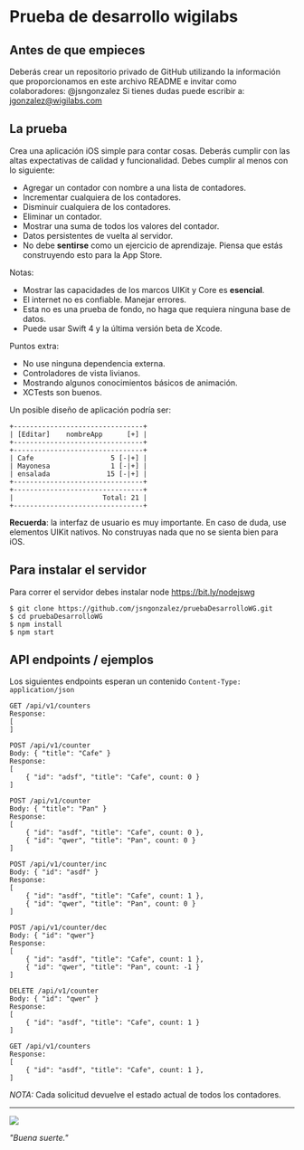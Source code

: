 # Prueba de desarrollo wigilabs

## Antes de que empieces
Deberás crear un repositorio privado de GitHub utilizando la información que proporcionamos en este archivo README e invitar como colaboradores: @jsngonzalez
Si tienes dudas puede escribir a: jgonzalez@wigilabs.com

## La prueba
Crea una aplicación iOS simple para contar cosas. Deberás cumplir con las altas expectativas de calidad y funcionalidad. Debes cumplir al menos con lo siguiente:

* Agregar un contador con nombre a una lista de contadores.
* Incrementar cualquiera de los contadores.
* Disminuir cualquiera de los contadores.
* Eliminar un contador.
* Mostrar una suma de todos los valores del contador.
* Datos persistentes de vuelta al servidor.
* No debe **sentirse** como un ejercicio de aprendizaje. Piensa que estás construyendo esto para la App Store.

Notas:

* Mostrar las capacidades de los marcos UIKit y Core es **esencial**.
* El internet no es confiable. Manejar errores.
* Esta no es una prueba de fondo, no haga que requiera ninguna base de datos.
* Puede usar Swift 4 y la última versión beta de Xcode.

Puntos extra:

* No use ninguna dependencia externa.
* Controladores de vista livianos.
* Mostrando algunos conocimientos básicos de animación.
* XCTests son buenos.


Un posible diseño de aplicación podría ser:

```
+--------------------------------+
| [Editar]    nombreApp      [+] |
+--------------------------------+
+--------------------------------+
| Cafe                   5 [-|+] |
| Mayonesa               1 [-|+] |
| ensalada              15 [-|+] |
+--------------------------------+
+--------------------------------+
|                      Total: 21 |
+--------------------------------+
```

**Recuerda**: la interfaz de usuario es muy importante. En caso de duda, use elementos UIKit nativos. No construyas nada que no se sienta bien para iOS.

## Para instalar el servidor
Para correr el servidor debes instalar node https://bit.ly/nodejswg
```
$ git clone https://github.com/jsngonzalez/pruebaDesarrolloWG.git
$ cd pruebaDesarrolloWG
$ npm install
$ npm start
```

## API endpoints / ejemplos

Los siguientes endpoints esperan un contenido `Content-Type: application/json` 

```
GET /api/v1/counters
Response:
[
]

POST /api/v1/counter
Body: { "title": "Cafe" }
Response:
[
	{ "id": "adsf", "title": "Cafe", count: 0 }
]

POST /api/v1/counter
Body: { "title": "Pan" }
Response:
[
	{ "id": "asdf", "title": "Cafe", count: 0 },
	{ "id": "qwer", "title": "Pan", count: 0 }
]

POST /api/v1/counter/inc
Body: { "id": "asdf" }
Response:
[
	{ "id": "asdf", "title": "Cafe", count: 1 },
	{ "id": "qwer", "title": "Pan", count: 0 }
]

POST /api/v1/counter/dec
Body: { "id": "qwer"}
Response:
[
	{ "id": "asdf", "title": "Cafe", count: 1 },
	{ "id": "qwer", "title": "Pan", count: -1 }
]

DELETE /api/v1/counter
Body: { "id": "qwer" }
Response:
[
	{ "id": "asdf", "title": "Cafe", count: 1 }
]

GET /api/v1/counters
Response:
[
	{ "id": "asdf", "title": "Cafe", count: 1 },
]
```

*NOTA:* Cada solicitud devuelve el estado actual de todos los contadores.

---

![](https://blueprint-api-production.s3.amazonaws.com/uploads/card/image/812164/da629eac-23be-4894-b625-3e9919bc60b3.png)

_"Buena suerte."_
